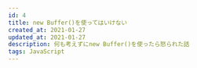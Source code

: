 ```yaml
---
id: 4
title: new Buffer()を使ってはいけない
created_at: 2021-01-27
updated_at: 2021-01-27
description: 何も考えずにnew Buffer()を使ったら怒られた話
tags: JavaScript
---
```



